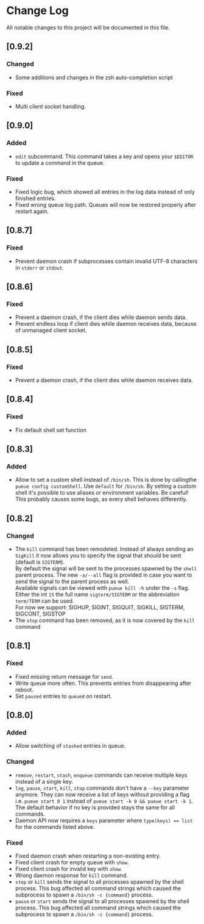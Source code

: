 # Change Log

All notable changes to this project will be documented in this file.

## [0.9.2]
### Changed
- Some additions and changes in the zsh auto-completion script

### Fixed
- Multi client socket handling.


## [0.9.0]
### Added
- `edit` subcommand.
    This command takes a key and opens your `$EDITOR` to update a command in the queue.

### Fixed
- Fixed logic bug, which showed all entries in the log data instead of only finished entries.
- Fixed wrong queue log path. Queues will now be restored properly after restart again.


## [0.8.7]
### Fixed
- Prevent daemon crash if subprocesses contain invalid UTF-8 characters in `stderr` or `stdout`.


## [0.8.6]
### Fixed
- Prevent a daemon crash, if the client dies while daemon sends data.
- Prevent endless loop if client dies while daemon receives data, because of unmanaged client socket.


## [0.8.5]
### Fixed
- Prevent a daemon crash, if the client dies while daemon receives data.


## [0.8.4]
### Fixed
- Fix default shell set function


## [0.8.3]
### Added
- Allow to set a custom shell instead of `/bin/sh`.
    This is done by callingthe `pueue config customShell`. Use `default` for `/bin/sh`.
    By setting a custom shell it's possible to use aliases or environment variables.
    Be careful! This probably causes some bugs, as every shell behaves differently.

## [0.8.2]
### Changed
- The `kill` command has been remodeled. Instead of always sending an `SigKill` it now allows you to specify the signal that should be sent (default is `SIGTERM`).  
    By default the signal will be sent to the processes spawned by the `shell` parent process. The new `-a/--all` flag is provided in case you want to send the signal to the parent process as well.  
    Available signals can be viewed with `pueue kill -h` under the `-s` flag. Either the int `15` the full name `sigterm/SIGTERM` or the abbreviation `term/TERM` can be used.  
    For now we support: SIGHUP, SIGINT, SIGQUIT, SIGKILL, SIGTERM, SIGCONT, SIGSTOP
- The `stop` command has been removed, as it is now covered by the `kill` command


## [0.8.1]
### Fixed
- Fixed missing return message for `send`.
- Write queue more often. This prevents entries from disappearing after reboot.
- Set `paused` entries to `queued` on restart.


## [0.8.0]
### Added
- Allow switching of `stashed` entries in queue.

### Changed
- `remove`, `restart`, `stash`, `enqueue` commands can receive multiple keys instead of a single key.
- `log`, `pause`, `start`, `kill`, `stop` commands don't have a `--key` parameter anymore. They can now receive a list of keys without providing a flag i.e. `pueue start 0 1` instead of `pueue start -k 0 && pueue start -k 1`. The default behavior if no key is provided stays the same for all commands.
- Daemon API now requires a `keys` parameter where `type(keys) == list` for the commands listed above.

### Fixed
- Fixed daemon crash when restarting a non-existing entry.
- Fixed client crash for empty queue with `show`.
- Fixed client crash for invalid key with `show`.
- Wrong daemon response for `kill` command.
- `stop` or `kill` sends the signal to all processes spawned by the shell process. This bug affected all command strings which caused the subprocess to spawn a `/bin/sh -c {command}` process.
- `pause` or `start` sends the signal to all processes spawned by the shell process. This bug affected all command strings which caused the subprocess to spawn a `/bin/sh -c {command}` process.
